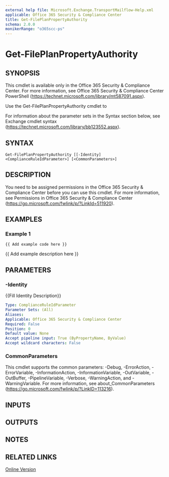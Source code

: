 ```yaml
---
external help file: Microsoft.Exchange.TransportMailflow-Help.xml
applicable: Office 365 Security & Compliance Center
title: Get-FilePlanPropertyAuthority
schema: 2.0.0
monikerRange: "o365scc-ps"
---
```


# Get-FilePlanPropertyAuthority

## SYNOPSIS
This cmdlet is available only in the Office 365 Security & Compliance Center. For more information, see Office 365 Security & Compliance Center PowerShell (https://technet.microsoft.com/library/mt587091.aspx).

Use the Get-FilePlanPropertyAuthority cmdlet to

For information about the parameter sets in the Syntax section below, see Exchange cmdlet syntax (https://technet.microsoft.com/library/bb123552.aspx).

## SYNTAX

```
Get-FilePlanPropertyAuthority [[-Identity] <ComplianceRuleIdParameter>] [<CommonParameters>]
```

## DESCRIPTION
You need to be assigned permissions in the Office 365 Security & Compliance Center before you can use this cmdlet. For more information, see Permissions in Office 365 Security & Compliance Center (https://go.microsoft.com/fwlink/p/?LinkId=511920).

## EXAMPLES

### Example 1
```
{{ Add example code here }}
```

{{ Add example description here }}

## PARAMETERS

### -Identity
{{Fill Identity Description}}

```yaml
Type: ComplianceRuleIdParameter
Parameter Sets: (All)
Aliases:
Applicable: Office 365 Security & Compliance Center
Required: False
Position: 0
Default value: None
Accept pipeline input: True (ByPropertyName, ByValue)
Accept wildcard characters: False
```

### CommonParameters
This cmdlet supports the common parameters: -Debug, -ErrorAction, -ErrorVariable, -InformationAction, -InformationVariable, -OutVariable, -OutBuffer, -PipelineVariable, -Verbose, -WarningAction, and -WarningVariable. For more information, see about_CommonParameters (https://go.microsoft.com/fwlink/p/?LinkID=113216).

## INPUTS

###  

## OUTPUTS

###  

## NOTES

## RELATED LINKS

[Online Version](https://docs.microsoft.com/powershell/module/exchange/policy-and-compliance-retention/get-fileplanpropertyauthority)
